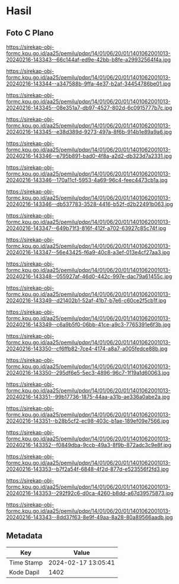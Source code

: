 # Hasil

## Foto C Plano

https://sirekap-obj-formc.kpu.go.id/aa25/pemilu/pdpr/14/01/06/20/01/1401062001013-20240216-143343--66c144af-ed9e-42bb-b8fe-a29932564f4a.jpg

https://sirekap-obj-formc.kpu.go.id/aa25/pemilu/pdpr/14/01/06/20/01/1401062001013-20240216-143344--a347588b-9ffa-4e37-b2af-34454786be01.jpg

https://sirekap-obj-formc.kpu.go.id/aa25/pemilu/pdpr/14/01/06/20/01/1401062001013-20240216-143345--08e351a7-db97-4527-802d-6c0915777b7c.jpg

https://sirekap-obj-formc.kpu.go.id/aa25/pemilu/pdpr/14/01/06/20/01/1401062001013-20240216-143345--e38d389d-9273-497a-8f6b-914b1e89a9a6.jpg

https://sirekap-obj-formc.kpu.go.id/aa25/pemilu/pdpr/14/01/06/20/01/1401062001013-20240216-143346--e795b891-bad0-4f8a-a2d2-db323d7a2331.jpg

https://sirekap-obj-formc.kpu.go.id/aa25/pemilu/pdpr/14/01/06/20/01/1401062001013-20240216-143346--170a11cf-5953-4a69-96c4-feec4473cb1a.jpg

https://sirekap-obj-formc.kpu.go.id/aa25/pemilu/pdpr/14/01/06/20/01/1401062001013-20240216-143346--db537783-3528-4416-b52f-d2b22491b063.jpg

https://sirekap-obj-formc.kpu.go.id/aa25/pemilu/pdpr/14/01/06/20/01/1401062001013-20240216-143347--649b71f3-816f-412f-a702-63927c85c74f.jpg

https://sirekap-obj-formc.kpu.go.id/aa25/pemilu/pdpr/14/01/06/20/01/1401062001013-20240216-143347--56e43425-f6a9-40c8-a3ef-013e4cf27aa3.jpg

https://sirekap-obj-formc.kpu.go.id/aa25/pemilu/pdpr/14/01/06/20/01/1401062001013-20240216-143348--055927af-46d0-442c-997e-dac79a61455c.jpg

https://sirekap-obj-formc.kpu.go.id/aa25/pemilu/pdpr/14/01/06/20/01/1401062001013-20240216-143349--d21402b1-52af-41b7-b7e6-c60ce2f5cb1f.jpg

https://sirekap-obj-formc.kpu.go.id/aa25/pemilu/pdpr/14/01/06/20/01/1401062001013-20240216-143349--c6a9b5f0-06bb-41ce-a9c3-7765391e6f3b.jpg

https://sirekap-obj-formc.kpu.go.id/aa25/pemilu/pdpr/14/01/06/20/01/1401062001013-20240216-143350--cf6ffb82-7ce4-4174-a8a7-a005fedce88b.jpg

https://sirekap-obj-formc.kpu.go.id/aa25/pemilu/pdpr/14/01/06/20/01/1401062001013-20240216-143350--295df6e5-5ec3-4896-96c7-1f19a1d60063.jpg

https://sirekap-obj-formc.kpu.go.id/aa25/pemilu/pdpr/14/01/06/20/01/1401062001013-20240216-143351--99b17736-1875-44aa-a31b-ae336a0abe2a.jpg

https://sirekap-obj-formc.kpu.go.id/aa25/pemilu/pdpr/14/01/06/20/01/1401062001013-20240216-143351--b28b5cf2-ec98-403c-b1ae-189ef09e7566.jpg

https://sirekap-obj-formc.kpu.go.id/aa25/pemilu/pdpr/14/01/06/20/01/1401062001013-20240216-143352--f0849dba-9ccb-49a3-8f9b-872adc3c9e8f.jpg

https://sirekap-obj-formc.kpu.go.id/aa25/pemilu/pdpr/14/01/06/20/01/1401062001013-20240216-143353--b7f2a54f-6848-4f2d-877d-e523556f2fd3.jpg

https://sirekap-obj-formc.kpu.go.id/aa25/pemilu/pdpr/14/01/06/20/01/1401062001013-20240216-143353--292f92c6-d0ca-4260-b8dd-a67d39575873.jpg

https://sirekap-obj-formc.kpu.go.id/aa25/pemilu/pdpr/14/01/06/20/01/1401062001013-20240216-143343--8dd37f63-8e9f-49aa-8a28-80a89566aadb.jpg


## Metadata

| Key        | Value               |
| ---------- | ------------------- |
| Time Stamp | 2024-02-17 13:05:41 |
| Kode Dapil | 1402                |



